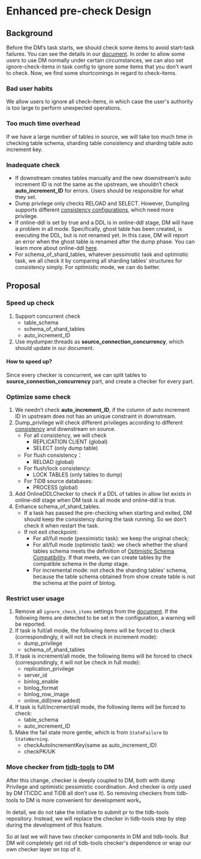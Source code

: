 # Enhanced pre-check Design

## Background

Before the DM’s task starts, we should check some items to avoid start-task failures. You can see the details in our [document](https://docs.pingcap.com/zh/tidb-data-migration/stable/precheck#%E5%85%B3%E9%97%AD%E6%A3%80%E6%9F%A5%E9%A1%B9). In order to allow some users to use DM normally under certain circumstances, we can also set ignore-check-items in task config to ignore some items that you don’t want to check. Now, we find some shortcomings in regard to check-items.

### Bad user habits

We allow users to ignore all check-items, in which case the user's authority is too large to perform unexpected operations. 

### Too much time overhead

If we have a large number of tables in source, we will take too much time in checking table schema, sharding table consistency and sharding table auto increment key.

### Inadequate check

* If downstream creates tables manually and the new downstream’s auto increment ID is not the same as the upstream, we shouldn’t check **auto_increment_ID** for errors. Users should be responsible for what they set.
* Dump privilege only checks RELOAD and SELECT. However, Dumpling supports different [consistency configurations](https://docs.pingcap.com/zh/tidb/stable/dumpling-overview#%E8%B0%83%E6%95%B4-dumpling-%E7%9A%84%E6%95%B0%E6%8D%AE%E4%B8%80%E8%87%B4%E6%80%A7%E9%80%89%E9%A1%B9), which need more privilege.
* If online-ddl is set by true and a DDL is in online-ddl stage, DM will have a problem in all mode. Specifically, ghost table has been created, is executing the DDL, but is not renamed yet. In this case, DM will report an error when the ghost table is renamed after the dump phase. You can learn more about online-ddl [here](https://docs.pingcap.com/zh/tidb-data-migration/stable/feature-online-ddl).
* For schema_of_shard_tables, whatever pessimistic task and optimistic task, we all check it by comparing all sharding tables’ structures for consistency simply. For optimistic mode, we can do better.

## Proposal

### Speed ​​up check

1. Support concurrent check
    - table_schema
    - schema_of_shard_tables
    - auto_increment_ID
2. Use mydumper.threads as **source_connection_concurrency**, which should update in our document.

#### How to speed up?

Since every checker is concurrent, we can split tables to **source_connection_concurrency** part, and create a checker for every part. 

### Optimize some check

1. We needn’t check **auto_increment_ID**, if the column of auto increment ID in upstream does not has an unique constraint in downstream.
2. Dump_privilege will check different privileges according to different [consistency](https://docs.pingcap.com/zh/tidb/stable/dumpling-overview#%E8%B0%83%E6%95%B4-dumpling-%E7%9A%84%E6%95%B0%E6%8D%AE%E4%B8%80%E8%87%B4%E6%80%A7%E9%80%89%E9%A1%B9) and downstream on source.
    - For all consistency, we will check
        - REPLICATION CLIENT (global)
        - SELECT (only dump table)
    - For flush consistency：
        - RELOAD (global)
    - For flush/lock consistency:
        - LOCK TABLES (only tables to dump)
    - For TiDB source databases:
        - PROCESS (global)
3. Add OnlineDDLChecker to check if a DDL of tables in allow list exists in online-ddl stage when DM task is all mode and online-ddl is true.
4. Enhance schema_of_shard_tables. 
    - If a task has passed the pre-checking when starting and exited, DM should keep the consistency during the task running. So we don't check it when restart the task.
    - If not exit checkpoint:
        - For all/full mode (pessimistic task): we keep the original check;
        - For all/full mode (optimistic task): we check whether the shard tables schema meets the definition of [Optimistic Schema Compatibility](20191209_optimistic_ddl.md). If that meets, we can create tables by the compatible schema in the dump stage.
        - For incremental mode: not check the sharding tables’ schema, because the table schema obtained from show create table is not the schema at the point of binlog.

### Restrict user usage
1. Remove all `ignore_check_items` settings from the [document](https://docs.pingcap.com/zh/tidb-data-migration/stable/precheck#%E5%85%B3%E9%97%AD%E6%A3%80%E6%9F%A5%E9%A1%B9). If the following items are detected to be set in the configuration, a warning will be reported.
2. If task is full/all mode, the following items will be forced to check (correspondingly, it will not be check in increment mode):
    - dump_privilege
    - schema_of_shard_tables
3. If task is increment/all mode, the following items will be forced to check (correspondingly, it will not be check in full mode):
    - replication_privilege
    - server_id
    - binlog_enable
    - binlog_format
    - binlog_row_image
    - online_ddl(new added)
4. If task is full/increment/all mode, the following items will be forced to check:
    - table_schema
    - auto_increment_ID
5. Make the fail state more gentle, which is from `StateFailure` to `StateWarning`.
    - checkAutoIncrementKey(same as auto_increment_ID)
    - checkPK/UK

### Move checker from [tidb-tools](https://github.com/pingcap/tidb-tools/tree/master/pkg/check) to DM

After this change, checker is deeply coupled to DM, both with dump Privilege and optimistic pessimistic coordination. And checker is only used by DM (TiCDC and TiDB all don’t use it). So removing checkers from tidb-tools to DM is more convenient for development work。

In detail, we do not take the initiative to submit pr to the tidb-tools repository. Instead, we will replace the checker in tidb-tools step by step during the development of this feature.

So at last we will have two checker components in DM and tidb-tools. But DM will completely get rid of tidb-tools checker's ​​dependence or wrap our own checker layer on top of it.
